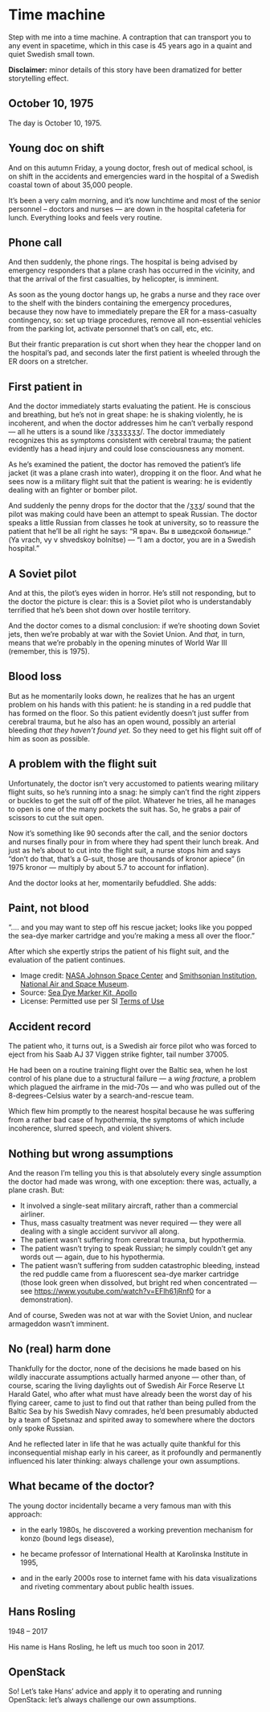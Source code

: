 <!-- .slide: data-background-image="images/time-machine.png" data-background-size="cover" -->
# Time machine <!-- .element: class="hidden" -->

<!-- Note -->
Step with me into a time machine. A contraption that can transport you
to any event in spacetime, which in this case is 45 years ago in a
quaint and quiet Swedish small town.

**Disclaimer:** minor details of this story have been dramatized for
better storytelling effect.


## October 10, 1975

<!-- Note -->
The day is October 10, 1975.


<!-- .slide: data-background-image="images/doctor.png" data-background-size="contain" -->
## Young doc on shift <!-- .element: class="hidden" -->

<!-- Note -->
And on this autumn Friday, a young doctor, fresh out of medical
school, is on shift in the accidents and emergencies ward in the
hospital of a Swedish coastal town of about 35,000 people.

It’s been a very calm morning, and it’s now lunchtime and most of the
senior personnel – doctors and nurses — are down in the hospital
cafeteria for lunch. Everything looks and feels very routine.


<!-- .slide: data-background-image="images/phone.jpg" data-background-size="cover" -->
## Phone call <!-- .element: class="hidden" -->

<!-- Note -->
And then suddenly, the phone rings. The hospital is being advised by
emergency responders that a plane crash has occurred in the vicinity,
and that the arrival of the first casualties, by helicopter, is
imminent.

As soon as the young doctor hangs up, he grabs a nurse and they race
over to the shelf with the binders containing the emergency
procedures, because they now have to immediately prepare the ER for a
mass-casualty contingency, so: set up triage procedures, remove
all non-essential vehicles from the parking lot, activate personnel
that’s on call, etc, etc. 

But their frantic preparation is cut short when they hear the chopper
land on the hospital’s pad, and seconds later the first patient is
wheeled through the ER doors on a stretcher.


<!-- .slide: data-background-image="images/emergency-room.jpg" data-background-size="cover" -->
## First patient in <!-- .element: class="hidden" --> 

<!-- Note -->
And the doctor immediately starts evaluating the patient. He is
conscious and breathing, but he’s not in great shape: he is shaking
violently, he is incoherent, and when the doctor addresses him he
can’t verbally respond — all he utters is a sound like /ʒʒʒʒʒʒʒ/. The
doctor immediately recognizes this as symptoms consistent with
cerebral trauma; the patient evidently has a head injury and could
lose consciousness any moment.

As he’s examined the patient, the doctor has removed the patient’s
life jacket (it was a plane crash into water), dropping it on the
floor. And what he sees now is a military flight suit that the patient
is wearing: he is evidently dealing with an fighter or bomber
pilot. 

And suddenly the penny drops for the doctor that the /ʒʒʒ/ sound that
the pilot was making could have been an attempt to speak Russian. The
doctor speaks a little Russian from classes he took at university, so
to reassure the patient that he’ll be all right he says: “Я врач. Вы в
шведской больнице.” (Ya vrach, vy v shvedskoy bolnitse) — “I am a
doctor, you are in a Swedish hospital.”


<!-- .slide: data-background-image="images/roundel.svg" data-background-size="contain" -->
## A Soviet pilot <!-- .element: class="hidden" -->

<!-- Note -->
And at this, the pilot’s eyes widen in horror. He’s still not
responding, but to the doctor the picture is clear: this is a Soviet
pilot who is understandably terrified that he’s been shot down over
hostile territory. 

And the doctor comes to a dismal conclusion: if we’re shooting down
Soviet jets, then we’re probably at war with the Soviet Union. And
*that,* in turn, means that we’re probably in the opening minutes of
World War III (remember, this is 1975).


<!-- .slide: data-background-image="images/blood.jpg" data-background-size="cover" -->
## Blood loss <!-- .element: class="hidden" -->

<!-- Note -->
But as he momentarily looks down, he realizes that he has an urgent
problem on his hands with this patient: he is standing in a red puddle
that has formed on the floor. So this patient evidently doesn’t just
suffer from cerebral trauma, but he also has an open wound, possibly
an arterial bleeding _that they haven’t found yet._ So they need to
get his flight suit off of him as soon as possible.


<!-- .slide: data-background-image="images/g-suit.jpg" data-background-color="black" data-background-size="contain" -->
## A problem with the flight suit <!-- .element: class="hidden" --> 

<!-- Note -->
Unfortunately, the doctor isn’t very accustomed to patients wearing
military flight suits, so he’s running into a snag: he simply can’t
find the right zippers or buckles to get the suit off of the
pilot. Whatever he tries, all he manages to open is one of the many
pockets the suit has. So, he grabs a pair of scissors to cut the suit
open.

Now it’s something like 90 seconds after the call, and the senior
doctors and nurses finally pour in from where they had spent their
lunch break. And just as he’s about to cut into the flight suit, a
nurse stops him and says “don’t do that, that’s a G-suit, those are
thousands of kronor apiece” (in 1975 kronor — multiply by about 5.7 to
account for inflation).

And the doctor looks at her, momentarily befuddled. She adds: 


<!-- .slide: data-background-image="https://airandspace.si.edu/webimages/collections/full/A19790681000d3.JPG" data-background-size="cover" -->
## Paint, not blood <!-- .element: class="hidden" -->

<!-- Note -->
“.... and you may want to step off his rescue jacket; looks like you
popped the sea-dye marker cartridge and you’re making a mess all over
the floor.”

After which she expertly strips the patient of his flight suit, and
the evaluation of the patient continues.

* Image credit: [NASA Johnson Space
  Center](https://www.nasa.gov/centers/johnson/home/index.html) and
  [Smithsonian Institution, National Air and Space
  Museum](https://airandspace.si.edu/).
* Source: [Sea Dye Marker Kit,
  Apollo](https://airandspace.si.edu/collection-objects/sea-dye-marker-kit-apollo)
* License: Permitted use per SI [Terms of Use](https://www.si.edu/termsofuse/)


<!-- .slide: data-background-iframe="https://aviation-safety.net/wikibase/60074" data-background-size="contain" -->
## Accident record <!-- .element: class="hidden" -->

<!-- Note -->
The patient who, it turns out, is a Swedish air force pilot who was
forced to eject from his Saab AJ 37 Viggen strike fighter, tail
number 37005. 

He had been on a routine training flight over the Baltic sea, when he
lost control of his plane due to a structural failure — a _wing
fracture,_ a problem which plagued the airframe in the mid-70s — and
who was pulled out of the 8-degrees-Celsius water by a
search-and-rescue team.

Which flew him promptly to the nearest hospital because he was
suffering from a rather bad case of hypothermia, the symptoms of which
include incoherence, slurred speech, and violent shivers.


## Nothing but wrong assumptions

<!-- Note -->
And the reason I’m telling you this is that absolutely every single
assumption the doctor had made was wrong, with one exception: there
was, actually, a plane crash. But:

* It involved a single-seat military aircraft, rather than a
  commercial airliner.
* Thus, mass casualty treatment was never required — they were all
  dealing with a single accident survivor all along.
* The patient wasn’t suffering from cerebral trauma, but hypothermia.
* The patient wasn’t trying to speak Russian; he simply couldn’t get
  any words out — again, due to his hypothermia.
* The patient wasn’t suffering from sudden catastrophic bleeding,
  instead the red puddle came from a fluorescent sea-dye marker
  cartridge (those look green when dissolved, but bright red when
  concentrated — see https://www.youtube.com/watch?v=EFlh61jRnf0
  for a demonstration).

And of course, Sweden was not at war with the Soviet Union, and
nuclear armageddon wasn’t imminent.


## No (real) harm done

<!-- Note -->
Thankfully for the doctor, none of the decisions he made based on his
wildly inaccurate assumptions actually harmed anyone — other than, of
course, scaring the living daylights out of Swedish Air Force Reserve
Lt Harald Gatel, who after what must have already been the worst day
of his flying career, came to just to find out that rather than being
pulled from the Baltic Sea by his Swedish Navy comrades, he’d been
presumably abducted by a team of Spetsnaz and spirited away to
somewhere where the doctors only spoke Russian.

And he reflected later in life that he was actually quite thankful for
this inconsequential mishap early in his career, as it profoundly and
permanently influenced his later thinking: always challenge your own
assumptions.


## What became of the doctor?

<!-- Note -->
The young doctor incidentally became a very famous man with this
approach: 

* in the early 1980s, he discovered a working prevention mechanism for
  konzo (bound legs disease),

* he became professor of International Health at Karolinska Institute
  in 1995,

* and in the early 2000s rose to internet fame with his data
  visualizations and riveting commentary about public health issues.


<!-- .slide: data-background-image="images/hans-rosling-2.jpg" data-background-color="black" data-background-size="cover" -->
## Hans Rosling

1948 – 2017

<!-- Note -->
His name is Hans Rosling, he left us much too soon in 2017.


<!-- .slide: data-background-image="images/openstack-logo.svg" data-background-size="contain" -->
## OpenStack <!-- .element: class="hidden" -->

<!-- Note -->
So! Let’s take Hans’ advice and apply it to operating and running
OpenStack: let’s always challenge our own assumptions.
